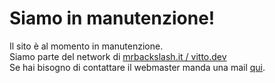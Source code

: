 # Siamo in manutenzione!
Il sito è al momento in manutenzione.   
Siamo parte del network di [mrbackslash.it / vitto.dev](https://vitto.dev)  
Se hai bisogno di contattare il webmaster manda una mail [qui](mailto:hi@vitto.dev).
